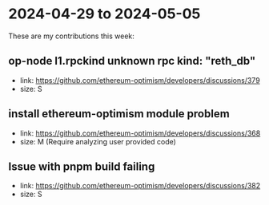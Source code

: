# 2024-04-29 to 2024-05-05

These are my contributions this week:

## op-node l1.rpckind unknown rpc kind: "reth_db" 
* link: https://github.com/ethereum-optimism/developers/discussions/379
* size: S

## install ethereum-optimism module problem
* link: https://github.com/ethereum-optimism/developers/discussions/368
* size: M (Require analyzing user provided code)

## Issue with pnpm build failing
* link: https://github.com/ethereum-optimism/developers/discussions/382
* size: S
